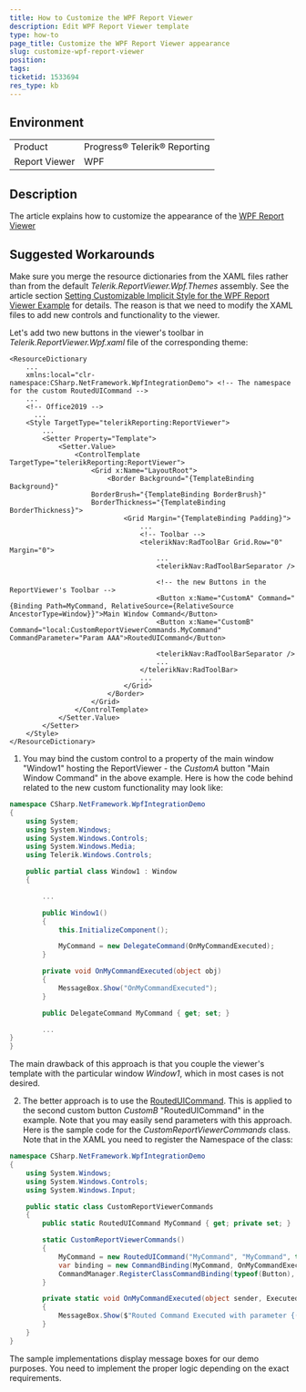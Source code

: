 ```yaml
---
title: How to Customize the WPF Report Viewer
description: Edit WPF Report Viewer template
type: how-to
page_title: Customize the WPF Report Viewer appearance
slug: customize-wpf-report-viewer
position: 
tags: 
ticketid: 1533694
res_type: kb
---
```


## Environment
<table>
	<tbody>
		<tr>
			<td>Product</td>
			<td>Progress® Telerik® Reporting</td>
		</tr>
		<tr>
			<td>Report Viewer</td>
			<td>WPF</td>
		</tr>
	</tbody>
</table>


## Description
The article explains how to customize the appearance of the [WPF Report Viewer](../wpf-report-viewer-intro)

## Suggested Workarounds
Make sure you merge the resource dictionaries from the XAML files rather than from the default _Telerik.ReportViewer.Wpf.Themes_ assembly. See the article section [Setting Customizable Implicit Style for the WPF Report Viewer Example](../wpf-report-viewer-implicit-styles#setting-customizable-implicit-style-for-the-wpf-report-viewer-example) for details. The reason is that we need to modify the XAML files to add new controls and functionality to the viewer.

Let's add two new buttons in the viewer's toolbar in _Telerik.ReportViewer.Wpf.xaml_ file of the corresponding theme:
```XAML
<ResourceDictionary
    ...
    xmlns:local="clr-namespace:CSharp.NetFramework.WpfIntegrationDemo">	<!-- The namespace for the custom RoutedUICommand -->
    ...
    <!-- Office2019 -->
	  ...
    <Style TargetType="telerikReporting:ReportViewer">
        ...
        <Setter Property="Template">
            <Setter.Value>
                <ControlTemplate TargetType="telerikReporting:ReportViewer">
                    <Grid x:Name="LayoutRoot">
                        <Border Background="{TemplateBinding Background}"
                    BorderBrush="{TemplateBinding BorderBrush}"
                    BorderThickness="{TemplateBinding BorderThickness}">
                            <Grid Margin="{TemplateBinding Padding}">
                                ...
                                <!-- Toolbar -->
                                <telerikNav:RadToolBar Grid.Row="0" Margin="0">
                                    ...
                                    <telerikNav:RadToolBarSeparator />
                                    
                                    <!-- the new Buttons in the ReportViewer's Toolbar -->
                                    <Button x:Name="CustomA" Command="{Binding Path=MyCommand, RelativeSource={RelativeSource AncestorType=Window}}">Main Window Command</Button>
                                    <Button x:Name="CustomB" Command="local:CustomReportViewerCommands.MyCommand" CommandParameter="Param AAA">RoutedUICommand</Button>
									                  
                                    <telerikNav:RadToolBarSeparator />
                                    ...
                                </telerikNav:RadToolBar>
                                ...
                            </Grid>
                        </Border>
                    </Grid>
                </ControlTemplate>
            </Setter.Value>
        </Setter>
    </Style>
</ResourceDictionary>
```

1. You may bind the custom control to a property of the main window "Window1" hosting the ReportViewer - the _CustomA_ button "Main Window Command" in the above example. Here is how the code behind related to the new custom functionality may look like:

```C#
namespace CSharp.NetFramework.WpfIntegrationDemo
{
    using System;
    using System.Windows;
    using System.Windows.Controls;
    using System.Windows.Media;
    using Telerik.Windows.Controls;

    public partial class Window1 : Window
    {

        ...

        public Window1()
        {
            this.InitializeComponent();

            MyCommand = new DelegateCommand(OnMyCommandExecuted);
        }

        private void OnMyCommandExecuted(object obj)
        {
            MessageBox.Show("OnMyCommandExecuted");
        }

        public DelegateCommand MyCommand { get; set; }

        ...
}
}
```

The main drawback of this approach is that you couple the viewer's template with the particular window _Window1_, which in most cases is not desired.

2. The better approach is to use the [RoutedUICommand](https://docs.microsoft.com/en-us/dotnet/api/system.windows.input.routeduicommand?view=net-5.0). 
This is applied to the second custom button _CustomB_ "RoutedUICommand" in the example. Note that you may easily send parameters with this approach. 
Here is the sample code for the _CustomReportViewerCommands_ class. Note that in the XAML you need to register the Namespace of the class:

```C#
namespace CSharp.NetFramework.WpfIntegrationDemo
{
    using System.Windows;
    using System.Windows.Controls;
    using System.Windows.Input;

    public static class CustomReportViewerCommands
    {
        public static RoutedUICommand MyCommand { get; private set; }

        static CustomReportViewerCommands()
        {
            MyCommand = new RoutedUICommand("MyCommand", "MyCommand", typeof(Button));
            var binding = new CommandBinding(MyCommand, OnMyCommandExecuted);
            CommandManager.RegisterClassCommandBinding(typeof(Button), binding);
        }

        private static void OnMyCommandExecuted(object sender, ExecutedRoutedEventArgs e)
        {
            MessageBox.Show($"Routed Command Executed with parameter {(string)e.Parameter}!");
        }
    }
}
```

The sample implementations display message boxes for our demo purposes. You need to implement the proper logic depending on the exact requirements.
